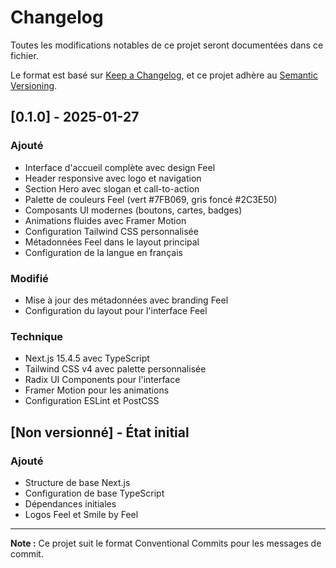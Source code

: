 # Changelog

Toutes les modifications notables de ce projet seront documentées dans ce fichier.

Le format est basé sur [Keep a Changelog](https://keepachangelog.com/fr/1.0.0/),
et ce projet adhère au [Semantic Versioning](https://semver.org/spec/v2.0.0.html).

## [0.1.0] - 2025-01-27

### Ajouté
- Interface d'accueil complète avec design Feel
- Header responsive avec logo et navigation
- Section Hero avec slogan et call-to-action
- Palette de couleurs Feel (vert #7FB069, gris foncé #2C3E50)
- Composants UI modernes (boutons, cartes, badges)
- Animations fluides avec Framer Motion
- Configuration Tailwind CSS personnalisée
- Métadonnées Feel dans le layout principal
- Configuration de la langue en français

### Modifié
- Mise à jour des métadonnées avec branding Feel
- Configuration du layout pour l'interface Feel

### Technique
- Next.js 15.4.5 avec TypeScript
- Tailwind CSS v4 avec palette personnalisée
- Radix UI Components pour l'interface
- Framer Motion pour les animations
- Configuration ESLint et PostCSS

## [Non versionné] - État initial

### Ajouté
- Structure de base Next.js
- Configuration de base TypeScript
- Dépendances initiales
- Logos Feel et Smile by Feel

---

**Note :** Ce projet suit le format Conventional Commits pour les messages de commit. 